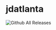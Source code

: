 <h1><a id="JD_Seattle_for_Joomla_0"></a>jdatlanta</h1>
<p><img src="https://img.shields.io/github/downloads/joomdev/jd_seattle/total.svg" alt="Github All Releases">

